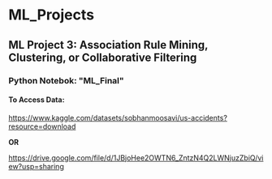 # ML_Projects

## ML Project 3: Association Rule Mining, Clustering, or Collaborative Filtering

### Python Notebok: "ML_Final"

#### To Access Data:

https://www.kaggle.com/datasets/sobhanmoosavi/us-accidents?resource=download

**OR**

https://drive.google.com/file/d/1JBjoHee2OWTN6_ZntzN4Q2LWNjuzZbiQ/view?usp=sharing
